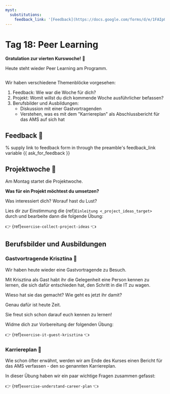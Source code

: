 ```yaml
---
myst:
  substitutions:
    feedback_link: '[Feedback](https://docs.google.com/forms/d/e/1FAIpQLSfYIkqJW5yjLn3BLKrMiFW5EDt3eE9UF64n8uc8--K-xlNORQ/viewform?usp=sf_link)'
---
```

# Tag 18: Peer Learning

**Gratulation zur vierten Kurswoche!** 🎊

Heute steht wieder Peer Learning am Programm.

```{include} ../_peer_learning.md
```

Wir haben verschiedene Themenblöcke vorgesehen:

1. Feedback: Wie war die Woche für dich?
1. Projekt: Womit willst du dich kommende Woche ausführlicher befassen?
1. Berufsbilder und Ausbildungen:
   * Diskussion mit einer Gastvortragenden
   * Verstehen, was es mit dem "Karriereplan" als Abschlussbericht für das AMS auf sich hat

## Feedback 🐜

% supply link to feedback form in through the preamble's feedback_link variable
{{ ask_for_feedback }}

## Projektwoche 🐐

Am Montag startet die Projektwoche.

**Was für ein Projekt möchtest du umsetzen?**

Was interessiert dich? Worauf hast du Lust?

Lies dir zur Einstimmung die {ref}`Einleitung <_project_ideas_target>` durch
und bearbeite dann die folgende Übung:

👉 {ref}`exercise-collect-project-ideas` 👈

## Berufsbilder und Ausbildungen

### Gastvortragende Krisztina 🐻

Wir haben heute wieder eine Gastvortragende zu Besuch.

Mit Krisztina als Gast habt ihr die Gelegenheit eine Person kennen zu lernen,
die sich dafür entschieden hat, den Schritt in die IT zu wagen.

Wieso hat sie das gemacht? Wie geht es jetzt ihr damit?

Genau dafür ist heute Zeit.

Sie freut sich schon darauf euch kennen zu lernen!

Widme dich zur Vorbereitung der folgenden Übung:

👉 {ref}`exercise-it-guest-krisztina` 👈

### Karriereplan 🐐

Wie schon öfter erwähnt, werden wir am Ende des Kurses einen
Bericht für das AMS verfassen - den so genannten Karriereplan.

In dieser Übung haben wir ein paar wichtige Fragen zusammen gefasst:

👉 {ref}`exercise-understand-career-plan` 👈


